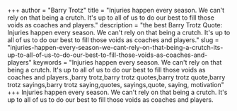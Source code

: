+++
author = "Barry Trotz"
title = "Injuries happen every season. We can't rely on that being a crutch. It's up to all of us to do our best to fill those voids as coaches and players."
description = "the best Barry Trotz Quote: Injuries happen every season. We can't rely on that being a crutch. It's up to all of us to do our best to fill those voids as coaches and players."
slug = "injuries-happen-every-season-we-cant-rely-on-that-being-a-crutch-its-up-to-all-of-us-to-do-our-best-to-fill-those-voids-as-coaches-and-players"
keywords = "Injuries happen every season. We can't rely on that being a crutch. It's up to all of us to do our best to fill those voids as coaches and players.,barry trotz,barry trotz quotes,barry trotz quote,barry trotz sayings,barry trotz saying,quotes, sayings,quote, saying, motivation"
+++
Injuries happen every season. We can't rely on that being a crutch. It's up to all of us to do our best to fill those voids as coaches and players.

